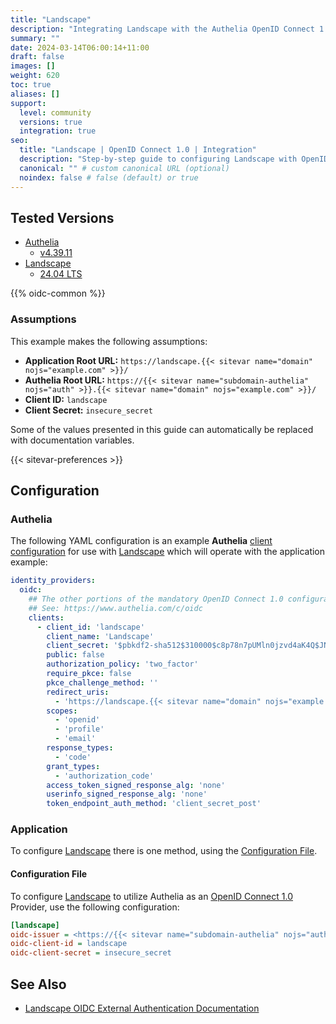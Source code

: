 ```yaml
---
title: "Landscape"
description: "Integrating Landscape with the Authelia OpenID Connect 1.0 Provider."
summary: ""
date: 2024-03-14T06:00:14+11:00
draft: false
images: []
weight: 620
toc: true
aliases: []
support:
  level: community
  versions: true
  integration: true
seo:
  title: "Landscape | OpenID Connect 1.0 | Integration"
  description: "Step-by-step guide to configuring Landscape with OpenID Connect 1.0 for secure SSO. Enhance your login flow using Authelia’s modern identity management."
  canonical: "" # custom canonical URL (optional)
  noindex: false # false (default) or true
---
```


## Tested Versions

- [Authelia]
  - [v4.39.11](https://github.com/authelia/authelia/releases/tag/v4.39.11)
- [Landscape]
  - [24.04 LTS](https://documentation.ubuntu.com/landscape/reference/release-notes/24-04-lts-release-notes/)

{{% oidc-common %}}

### Assumptions

This example makes the following assumptions:

- __Application Root URL:__ `https://landscape.{{< sitevar name="domain" nojs="example.com" >}}/`
- __Authelia Root URL:__ `https://{{< sitevar name="subdomain-authelia" nojs="auth" >}}.{{< sitevar name="domain" nojs="example.com" >}}/`
- __Client ID:__ `landscape`
- __Client Secret:__ `insecure_secret`

Some of the values presented in this guide can automatically be replaced with documentation variables.

{{< sitevar-preferences >}}

## Configuration

### Authelia

The following YAML configuration is an example __Authelia__ [client configuration] for use with [Landscape] which
will operate with the application example:

```yaml {title="configuration.yml"}
identity_providers:
  oidc:
    ## The other portions of the mandatory OpenID Connect 1.0 configuration go here.
    ## See: https://www.authelia.com/c/oidc
    clients:
      - client_id: 'landscape'
        client_name: 'Landscape'
        client_secret: '$pbkdf2-sha512$310000$c8p78n7pUMln0jzvd4aK4Q$JNRBzwAo0ek5qKn50cFzzvE9RXV88h1wJn5KGiHrD0YKtZaR/nCb2CJPOsKaPK0hjf.9yHxzQGZziziccp6Yng'  # The digest of 'insecure_secret'.
        public: false
        authorization_policy: 'two_factor'
        require_pkce: false
        pkce_challenge_method: ''
        redirect_uris:
          - 'https://landscape.{{< sitevar name="domain" nojs="example.com" >}}/login/handle-openid'
        scopes:
          - 'openid'
          - 'profile'
          - 'email'
        response_types:
          - 'code'
        grant_types:
          - 'authorization_code'
        access_token_signed_response_alg: 'none'
        userinfo_signed_response_alg: 'none'
        token_endpoint_auth_method: 'client_secret_post'
```

### Application

To configure [Landscape]  there is one method, using the [Configuration File](#configuration-file).

#### Configuration File

To configure [Landscape] to utilize Authelia as an [OpenID Connect 1.0] Provider, use the following configuration:

```ini {title="service.conf"}
[landscape]
oidc-issuer = <https://{{< sitevar name="subdomain-authelia" nojs="auth" >}}.{{< sitevar name="domain" nojs="example.com" >}}>
oidc-client-id = landscape
oidc-client-secret = insecure_secret
```

## See Also

- [Landscape OIDC External Authentication Documentation](https://documentation.ubuntu.com/landscape/how-to-guides/external-authentication/openid-connect-oidc/)

[Authelia]: https://www.authelia.com
[Landscape]: https://ubuntu.com/landscape
[OpenID Connect 1.0]: ../../introduction.md
[client configuration]: ../../../../configuration/identity-providers/openid-connect/clients.md
